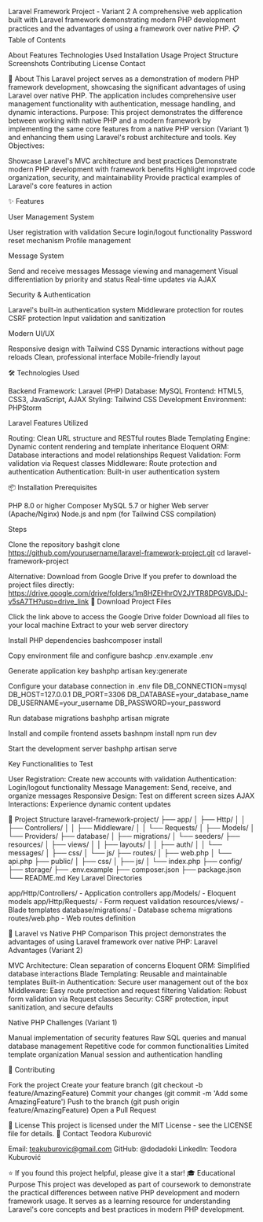 Laravel Framework Project - Variant 2
A comprehensive web application built with Laravel framework demonstrating modern PHP development practices and the advantages of using a framework over native PHP.
📋 Table of Contents

About
Features
Technologies Used
Installation
Usage
Project Structure
Screenshots
Contributing
License
Contact

🎯 About
This Laravel project serves as a demonstration of modern PHP framework development, showcasing the significant advantages of using Laravel over native PHP. The application includes comprehensive user management functionality with authentication, message handling, and dynamic interactions.
Purpose: This project demonstrates the difference between working with native PHP and a modern framework by implementing the same core features from a native PHP version (Variant 1) and enhancing them using Laravel's robust architecture and tools.
Key Objectives:

Showcase Laravel's MVC architecture and best practices
Demonstrate modern PHP development with framework benefits
Highlight improved code organization, security, and maintainability
Provide practical examples of Laravel's core features in action

✨ Features

User Management System

User registration with validation
Secure login/logout functionality
Password reset mechanism
Profile management


Message System

Send and receive messages
Message viewing and management
Visual differentiation by priority and status
Real-time updates via AJAX


Security & Authentication

Laravel's built-in authentication system
Middleware protection for routes
CSRF protection
Input validation and sanitization


Modern UI/UX

Responsive design with Tailwind CSS
Dynamic interactions without page reloads
Clean, professional interface
Mobile-friendly layout



🛠️ Technologies Used

Backend Framework: Laravel (PHP)
Database: MySQL
Frontend: HTML5, CSS3, JavaScript, AJAX
Styling: Tailwind CSS
Development Environment: PHPStorm

Laravel Features Utilized

Routing: Clean URL structure and RESTful routes
Blade Templating Engine: Dynamic content rendering and template inheritance
Eloquent ORM: Database interactions and model relationships
Request Validation: Form validation via Request classes
Middleware: Route protection and authentication
Authentication: Built-in user authentication system

📦 Installation
Prerequisites

PHP 8.0 or higher
Composer
MySQL 5.7 or higher
Web server (Apache/Nginx)
Node.js and npm (for Tailwind CSS compilation)

Steps

Clone the repository
bashgit clone https://github.com/yourusername/laravel-framework-project.git
cd laravel-framework-project

Alternative: Download from Google Drive
If you prefer to download the project files directly:
https://drive.google.com/drive/folders/1m8HZEHhrOV2JYTR8DPGV8JDJ-v5sA7TH?usp=drive_link
📁 Download Project Files

Click the link above to access the Google Drive folder
Download all files to your local machine
Extract to your web server directory


Install PHP dependencies
bashcomposer install

Copy environment file and configure
bashcp .env.example .env

Generate application key
bashphp artisan key:generate

Configure your database connection in .env file
DB_CONNECTION=mysql
DB_HOST=127.0.0.1
DB_PORT=3306
DB_DATABASE=your_database_name
DB_USERNAME=your_username
DB_PASSWORD=your_password

Run database migrations
bashphp artisan migrate

Install and compile frontend assets
bashnpm install
npm run dev

Start the development server
bashphp artisan serve



Key Functionalities to Test

User Registration: Create new accounts with validation
Authentication: Login/logout functionality
Message Management: Send, receive, and organize messages
Responsive Design: Test on different screen sizes
AJAX Interactions: Experience dynamic content updates

📁 Project Structure
laravel-framework-project/
├── app/
│   ├── Http/
│   │   ├── Controllers/
│   │   ├── Middleware/
│   │   └── Requests/
│   ├── Models/
│   └── Providers/
├── database/
│   ├── migrations/
│   └── seeders/
├── resources/
│   ├── views/
│   │   ├── layouts/
│   │   ├── auth/
│   │   └── messages/
│   ├── css/
│   └── js/
├── routes/
│   ├── web.php
│   └── api.php
├── public/
│   ├── css/
│   ├── js/
│   └── index.php
├── config/
├── storage/
├── .env.example
├── composer.json
├── package.json
└── README.md
Key Laravel Directories

app/Http/Controllers/ - Application controllers
app/Models/ - Eloquent models
app/Http/Requests/ - Form request validation
resources/views/ - Blade templates
database/migrations/ - Database schema migrations
routes/web.php - Web routes definition

🔄 Laravel vs Native PHP Comparison
This project demonstrates the advantages of using Laravel framework over native PHP:
Laravel Advantages (Variant 2)

MVC Architecture: Clean separation of concerns
Eloquent ORM: Simplified database interactions
Blade Templating: Reusable and maintainable templates
Built-in Authentication: Secure user management out of the box
Middleware: Easy route protection and request filtering
Validation: Robust form validation via Request classes
Security: CSRF protection, input sanitization, and secure defaults

Native PHP Challenges (Variant 1)

Manual implementation of security features
Raw SQL queries and manual database management
Repetitive code for common functionalities
Limited template organization
Manual session and authentication handling


🤝 Contributing

Fork the project
Create your feature branch (git checkout -b feature/AmazingFeature)
Commit your changes (git commit -m 'Add some AmazingFeature')
Push to the branch (git push origin feature/AmazingFeature)
Open a Pull Request

📝 License
This project is licensed under the MIT License - see the LICENSE file for details.
📧 Contact
Teodora Kuburović

Email: teakuburovic@gmail.com
GitHub: @dodadoki
LinkedIn: Teodora Kuburović


⭐ If you found this project helpful, please give it a star!
🎓 Educational Purpose
This project was developed as part of coursework to demonstrate the practical differences between native PHP development and modern framework usage. It serves as a learning resource for understanding Laravel's core concepts and best practices in modern PHP development.


